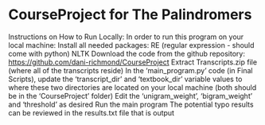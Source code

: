 # CourseProject for The Palindromers

Instructions on How to Run Locally:
In order to run this program on your local machine:
Install all needed packages:
RE (regular expression - should come with python)
NLTK
Download the code from the github repository: https://github.com/dani-richmond/CourseProject
Extract Transcripts.zip file (where all of the transcripts reside)
In the ‘main_program.py’ code (in Final Scripts), update the ‘transcript_dir’ and ‘textbook_dir’ variable values to where these two directories are located on your local machine (both should be in the ‘CourseProject’ folder)
Edit the ‘unigram_weight’, ‘bigram_weight’ and ‘threshold’ as desired
Run the main program
The potential typo results can be reviewed in the results.txt file that is output
